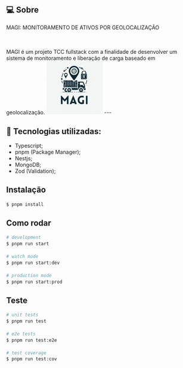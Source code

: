 ## 💻 Sobre
<p style="align-self: center;">MAGI: MONITORAMENTO DE ATIVOS POR GEOLOCALIZAÇÃO</p> <br><br> 
MAGI é um projeto TCC fullstack com a finalidade de desenvolver um sistema de monitoramento e liberação de carga baseado em geolocalização.

<img src="./assets/imgs/logoMagi.png" alt="Logo do projeto" width="30%" height="30%">
---

## 🧠 Tecnologias utilizadas:
+ Typescript;
+ pnpm (Package Manager);
+ Nestjs;
+ MongoDB;
+ Zod (Validation);

## Instalação

```bash
$ pnpm install
```

## Como rodar

```bash
# development
$ pnpm run start

# watch mode
$ pnpm run start:dev

# production mode
$ pnpm run start:prod
```

## Teste

```bash
# unit tests
$ pnpm run test

# e2e tests
$ pnpm run test:e2e

# test coverage
$ pnpm run test:cov
```